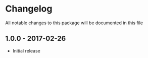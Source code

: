 # Changelog

All notable changes to this package will be documented in this file

## 1.0.0 - 2017-02-26

- Initial release